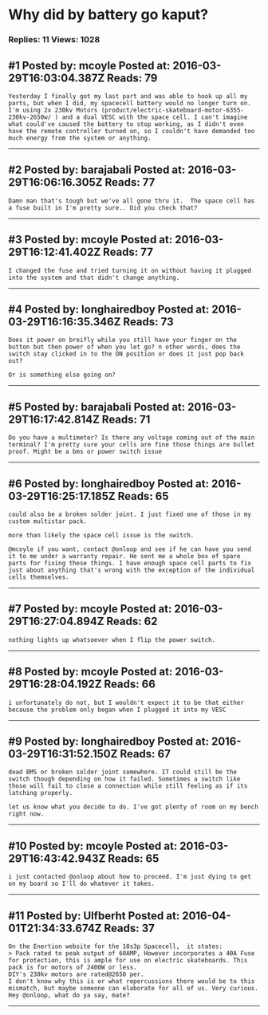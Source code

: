 # Why did by battery go kaput?

### Replies: 11 Views: 1028

## \#1 Posted by: mcoyle Posted at: 2016-03-29T16:03:04.387Z Reads: 79

```
Yesterday I finally got my last part and was able to hook up all my parts, but when I did, my spacecell battery would no longer turn on. I'm using 2x 230kv Motors (product/electric-skateboard-motor-6355-230kv-2650w/ ) and a dual VESC with the space cell. I can't imagine what could've caused the battery to stop working, as I didn't even have the remote controller turned on, so I couldn't have demanded too much energy from the system or anything.
```

---
## \#2 Posted by: barajabali Posted at: 2016-03-29T16:06:16.305Z Reads: 77

```
Damn man that's tough but we've all gone thru it.  The space cell has a fuse built in I'm pretty sure.. Did you check that?
```

---
## \#3 Posted by: mcoyle Posted at: 2016-03-29T16:12:41.402Z Reads: 77

```
I changed the fuse and tried turning it on without having it plugged into the system and that didn't change anything.
```

---
## \#4 Posted by: longhairedboy Posted at: 2016-03-29T16:16:35.346Z Reads: 73

```
Does it power on breifly while you still have your finger on the button but then power of when you let go? n other words, does the switch stay clicked in to the ON position or does it just pop back out? 

Or is something else going on?
```

---
## \#5 Posted by: barajabali Posted at: 2016-03-29T16:17:42.814Z Reads: 71

```
Do you have a multimeter? Is there any voltage coming out of the main terminal? I'm pretty sure your cells are fine those things are bullet proof. Might be a bms or power switch issue
```

---
## \#6 Posted by: longhairedboy Posted at: 2016-03-29T16:25:17.185Z Reads: 65

```
could also be a broken solder joint. I just fixed one of those in my custom multistar pack. 

more than likely the space cell issue is the switch. 

@mcoyle if you want, contact @onloop and see if he can have you send it to me under a warranty repair. He sent me a whole box of spare parts for fixing these things. I have enough space cell parts to fix just about anything that's wrong with the exception of the individual cells themselves.
```

---
## \#7 Posted by: mcoyle Posted at: 2016-03-29T16:27:04.894Z Reads: 62

```
nothing lights up whatsoever when I flip the power switch.
```

---
## \#8 Posted by: mcoyle Posted at: 2016-03-29T16:28:04.192Z Reads: 66

```
i unfortunately do not, but I wouldn't expect it to be that either because the problem only began when I plugged it into my VESC
```

---
## \#9 Posted by: longhairedboy Posted at: 2016-03-29T16:31:52.150Z Reads: 67

```
dead BMS or broken solder joint somewhere. IT could still be the switch though depending on how it failed. Sometimes a switch like those will fail to close a connection while still feeling as if its latching properly. 

let us know what you decide to do. I've got plenty of room on my bench right now.
```

---
## \#10 Posted by: mcoyle Posted at: 2016-03-29T16:43:42.943Z Reads: 65

```
i just contacted @onloop about how to proceed. I'm just dying to get on my board so I'll do whatever it takes.
```

---
## \#11 Posted by: Ulfberht Posted at: 2016-04-01T21:34:33.674Z Reads: 37

```
On the Enertion website for the 10s3p Spacecell,  it states: 
> Pack rated to peak output of 60AMP, However incorporates a 40A Fuse for protection, this is ample for use on electric skateboards. This pack is for motors of 2400W or less.
DIY's 230kv motors are rated@2650 per. 
I don't know why this is or what repercussions there would be to this mismatch, but maybe someone can elaborate for all of us. Very curious.
Hey @onloop, what do ya say, mate?
```

---

